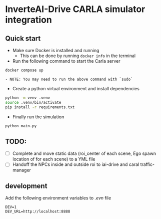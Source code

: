 # InverteAI-Drive CARLA simulator integration

## Quick start

- Make sure Docker is installed and running
  - This can be done by running `docker info` in the terminal
- Run the following command to start the Carla server

```sh
docker compose up
```

    - NOTE: You may need to run the above command with `sudo`

- Create a python virtual environment and install dependencies

```sh
python -m venv .venv
source .venv/bin/activate
pip install -r requirements.txt
```

- Finally run the simulation

```sh
python main.py
```

## TODO:

- [ ] Complete and move static data (roi_center of each scene, Ego spawn location of for each scene) to a YML file
- [ ] Handoff the NPCs inside and outside roi to iai-drive and caral traffic-manager

## development

Add the following environment variables to _.evn_ file

```
DEV=1
DEV_URL=http://localhost:8888
```
